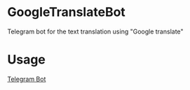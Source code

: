 # GoogleTranslateBot
Telegram bot for the text translation using "Google translate"
# Usage
[Telegram Bot](https://t.me/translation12345Bot)
